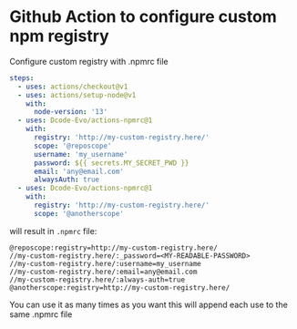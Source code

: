 # Github Action to configure custom npm registry

Configure custom registry with .npmrc file

```yaml
steps:
  - uses: actions/checkout@v1
  - uses: actions/setup-node@v1
    with:
      node-version: '13'
  - uses: Dcode-Evo/actions-npmrc@1
    with:
      registry: 'http://my-custom-registry.here/'
      scope: '@reposcope'
      username: 'my_username'
      password: ${{ secrets.MY_SECRET_PWD }}
      email: 'any@email.com'
      alwaysAuth: true
  - uses: Dcode-Evo/actions-npmrc@1
    with:
      registry: 'http://my-custom-registry.here/'
      scope: '@anotherscope'
```
will result in `.npmrc` file:

```
@reposcope:registry=http://my-custom-registry.here/
//my-custom-registry.here/:_password=<MY-READABLE-PASSWORD>
//my-custom-registry.here/:username=my_username
//my-custom-registry.here/:email=any@email.com
//my-custom-registry.here/:always-auth=true
@anotherscope:registry=http://my-custom-registry.here/
```

You can use it as many times as you want this will append each use
to the same .npmrc file
